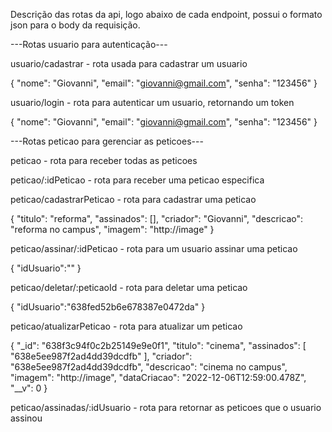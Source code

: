 
Descrição das rotas da api, logo abaixo de cada endpoint, possui o formato json para o body da requisição.

---Rotas usuario para autenticação---

usuario/cadastrar - rota usada para cadastrar um usuario

{ 
  "nome": "Giovanni", 
  "email": "giovanni@gmail.com", 
  "senha": "123456"
}

usuario/login - rota para autenticar um usuario, retornando um token

{ 
  "nome": "Giovanni", 
  "email": "giovanni@gmail.com", 
  "senha": "123456"
}



---Rotas peticao para gerenciar as peticoes---

peticao - rota para receber todas as peticoes

peticao/:idPeticao - rota para receber uma peticao especifica

peticao/cadastrarPeticao - rota para cadastrar uma peticao

{
  "titulo": "reforma",
  "assinados": [],
  "criador": "Giovanni",
  "descricao": "reforma no campus",
  "imagem": "http://image"
}

peticao/assinar/:idPeticao - rota para um usuario assinar uma peticao

{ 
  "idUsuario":""
}

peticao/deletar/:peticaoId - rota para deletar uma peticao

{ 
  "idUsuario":"638fed52b6e678387e0472da"
}

peticao/atualizarPeticao - rota para atualizar um peticao

{
    "_id": "638f3c94f0c2b25149e9e0f1",
    "titulo": "cinema",
    "assinados": [
        "638e5ee987f2ad4dd39dcdfb"
    ],
    "criador": "638e5ee987f2ad4dd39dcdfb",
    "descricao": "cinema no campus",
    "imagem": "http://image",
    "dataCriacao": "2022-12-06T12:59:00.478Z",
    "__v": 0
}

peticao/assinadas/:idUsuario - rota para retornar as peticoes que o usuario assinou